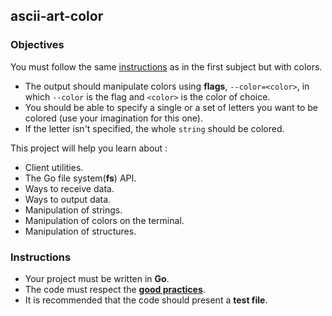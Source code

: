 ## ascii-art-color

### Objectives

You must follow the same [instructions](https://github.com/01-edu/public/ascii-art.en.md) as in the first subject but with colors.

- The output should manipulate colors using **flags**, `--color=<color>`, in which `--color` is the flag and `<color>` is the color of choice.
- You should be able to specify a single or a set of letters you want to be colored (use your imagination for this one).
- If the letter isn't specified, the whole `string` should be colored.

This project will help you learn about :

- Client utilities.
- The Go file system(**fs**) API.
- Ways to receive data.
- Ways to output data.
- Manipulation of strings.
- Manipulation of colors on the terminal.
- Manipulation of structures.

### Instructions

- Your project must be written in **Go**.
- The code must respect the [**good practices**](https://github.com/01-edu/public/good-practices.en.md).
- It is recommended that the code should present a **test file**.
